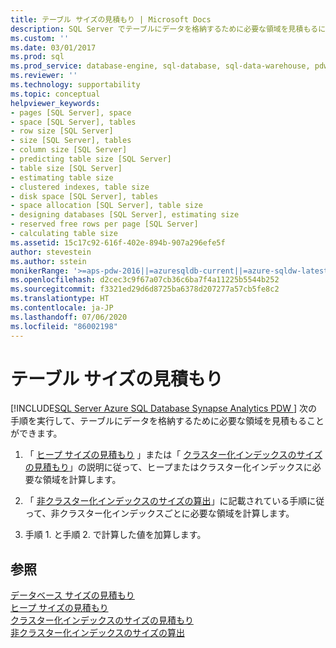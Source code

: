```yaml
---
title: テーブル サイズの見積もり | Microsoft Docs
description: SQL Server でテーブルにデータを格納するために必要な領域を見積もるには、次の手順を実行します。
ms.custom: ''
ms.date: 03/01/2017
ms.prod: sql
ms.prod_service: database-engine, sql-database, sql-data-warehouse, pdw
ms.reviewer: ''
ms.technology: supportability
ms.topic: conceptual
helpviewer_keywords:
- pages [SQL Server], space
- space [SQL Server], tables
- row size [SQL Server]
- size [SQL Server], tables
- column size [SQL Server]
- predicting table size [SQL Server]
- table size [SQL Server]
- estimating table size
- clustered indexes, table size
- disk space [SQL Server], tables
- space allocation [SQL Server], table size
- designing databases [SQL Server], estimating size
- reserved free rows per page [SQL Server]
- calculating table size
ms.assetid: 15c17c92-616f-402e-894b-907a296efe5f
author: stevestein
ms.author: sstein
monikerRange: '>=aps-pdw-2016||=azuresqldb-current||=azure-sqldw-latest||>=sql-server-2016||=sqlallproducts-allversions||>=sql-server-linux-2017||=azuresqldb-mi-current'
ms.openlocfilehash: d2cec3c9f67a07cb36c6ba7f4a11225b5544b252
ms.sourcegitcommit: f3321ed29d6d8725ba6378d207277a57cb5fe8c2
ms.translationtype: HT
ms.contentlocale: ja-JP
ms.lasthandoff: 07/06/2020
ms.locfileid: "86002198"
---
```

# <a name="estimate-the-size-of-a-table"></a>テーブル サイズの見積もり
[!INCLUDE[SQL Server Azure SQL Database Synapse Analytics PDW ](../../includes/applies-to-version/sql-asdb-asdbmi-asa-pdw.md)]
  次の手順を実行して、テーブルにデータを格納するために必要な領域を見積もることができます。  
  
1.  「 [ヒープ サイズの見積もり](../../relational-databases/databases/estimate-the-size-of-a-heap.md) 」または「 [クラスター化インデックスのサイズの見積もり](../../relational-databases/databases/estimate-the-size-of-a-clustered-index.md)」の説明に従って、ヒープまたはクラスター化インデックスに必要な領域を計算します。  
  
2.  「 [非クラスター化インデックスのサイズの算出](../../relational-databases/databases/estimate-the-size-of-a-nonclustered-index.md)」に記載されている手順に従って、非クラスター化インデックスごとに必要な領域を計算します。  
  
3.  手順 1. と手順 2. で計算した値を加算します。  

## <a name="see-also"></a>参照  
 [データベース サイズの見積もり](../../relational-databases/databases/estimate-the-size-of-a-database.md)   
 [ヒープ サイズの見積もり](../../relational-databases/databases/estimate-the-size-of-a-heap.md)   
 [クラスター化インデックスのサイズの見積もり](../../relational-databases/databases/estimate-the-size-of-a-clustered-index.md)   
 [非クラスター化インデックスのサイズの算出](../../relational-databases/databases/estimate-the-size-of-a-nonclustered-index.md)  
  
  
